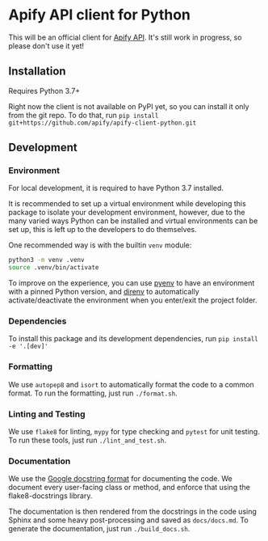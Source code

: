 # Apify API client for Python

This will be an official client for [Apify API](https://www.apify.com/docs/api/v2).
It's still work in progress, so please don't use it yet!

## Installation

Requires Python 3.7+

Right now the client is not available on PyPI yet, so you can install it only from the git repo.
To do that, run `pip install git+https://github.com/apify/apify-client-python.git`

## Development

### Environment

For local development, it is required to have Python 3.7 installed.

It is recommended to set up a virtual environment while developing this package to isolate your development environment,
however, due to the many varied ways Python can be installed and virtual environments can be set up,
this is left up to the developers to do themselves.

One recommended way is with the builtin `venv` module:

```bash
python3 -m venv .venv
source .venv/bin/activate
```

To improve on the experience, you can use [pyenv](https://github.com/pyenv/pyenv) to have an environment with a pinned Python version,
and [direnv](https://github.com/direnv/direnv) to automatically activate/deactivate the environment when you enter/exit the project folder.

### Dependencies

To install this package and its development dependencies, run `pip install -e '.[dev]'`

### Formatting

We use `autopep8` and `isort` to automatically format the code to a common format. To run the formatting, just run `./format.sh`.

### Linting and Testing

We use `flake8` for linting, `mypy` for type checking and `pytest` for unit testing. To run these tools, just run `./lint_and_test.sh`.

### Documentation

We use the [Google docstring format](https://sphinxcontrib-napoleon.readthedocs.io/en/latest/example_google.html) for documenting the code.
We document every user-facing class or method, and enforce that using the flake8-docstrings library.

The documentation is then rendered from the docstrings in the code using Sphinx and some heavy post-processing and saved as `docs/docs.md`.
To generate the documentation, just run `./build_docs.sh`.
